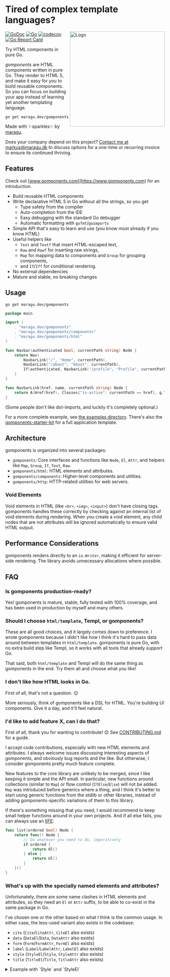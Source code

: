 # Tired of complex template languages?

<img src="logo.png" alt="Logo" width="300" align="right">

[![GoDoc](https://pkg.go.dev/badge/maragu.dev/gomponents)](https://pkg.go.dev/maragu.dev/gomponents)
[![Go](https://github.com/maragudk/gomponents/actions/workflows/ci.yml/badge.svg)](https://github.com/maragudk/gomponents/actions/workflows/ci.yml)
[![codecov](https://codecov.io/gh/maragudk/gomponents/branch/main/graph/badge.svg)](https://codecov.io/gh/maragudk/gomponents)
[![Go Report Card](https://goreportcard.com/badge/maragu.dev/gomponents)](https://goreportcard.com/report/maragu.dev/gomponents)

Try HTML components in pure Go.

_gomponents_ are HTML components written in pure Go.
They render to HTML 5, and make it easy for you to build reusable components.
So you can focus on building your app instead of learning yet another templating language.

```shell
go get maragu.dev/gomponents
```

Made with ✨sparkles✨ by [maragu](https://www.maragu.dev/).

Does your company depend on this project? [Contact me at markus@maragu.dk](mailto:markus@maragu.dk?Subject=Supporting%20your%20project) to discuss options for a one-time or recurring invoice to ensure its continued thriving.

## Features

Check out [www.gomponents.com](https://www.gomponents.com) for an introduction.

- Build reusable HTML components
- Write declarative HTML 5 in Go without all the strings, so you get
  - Type safety from the compiler
  - Auto-completion from the IDE
  - Easy debugging with the standard Go debugger
  - Automatic formatting with `gofmt`/`goimports`
- Simple API that's easy to learn and use (you know most already if you know HTML)
- Useful helpers like
  - `Text` and `Textf` that insert HTML-escaped text,
  - `Raw` and `Rawf` for inserting raw strings,
  - `Map` for mapping data to components and `Group` for grouping components,
  - and `If`/`Iff` for conditional rendering.
- No external dependencies
- Mature and stable, no breaking changes

## Usage

```shell
go get maragu.dev/gomponents
```

```go
package main

import (
	. "maragu.dev/gomponents"
	. "maragu.dev/gomponents/components"
	. "maragu.dev/gomponents/html"
)

func Navbar(authenticated bool, currentPath string) Node {
	return Nav(
		NavbarLink("/", "Home", currentPath),
		NavbarLink("/about", "About", currentPath),
		If(authenticated, NavbarLink("/profile", "Profile", currentPath)),
	)
}

func NavbarLink(href, name, currentPath string) Node {
	return A(Href(href), Classes{"is-active": currentPath == href}, g.Text(name))
}
```

(Some people don't like dot-imports, and luckily it's completely optional.)

For a more complete example, see [the examples directory](internal/examples/).
There's also the [gomponents-starter-kit](https://github.com/maragudk/gomponents-starter-kit) for a full application template.

## Architecture

gomponents is organized into several packages:

- `gomponents`: Core interfaces and functions like `Node`, `El`, `Attr`, and helpers like `Map`, `Group`, `If`, `Text`, `Raw`.
- `gomponents/html`: HTML elements and attributes.
- `gomponents/components`: Higher-level components and utilities.
- `gomponents/http`: HTTP-related utilities for web servers.

### Void Elements

Void elements in HTML (like `<br>`, `<img>`, `<input>`) don't have closing tags.
gomponents handles these correctly by checking against an internal list of void elements during rendering.
When you create a void element, any child nodes that are not attributes will be ignored automatically to ensure valid HTML output.

## Performance Considerations

gomponents renders directly to an `io.Writer`, making it efficient for server-side rendering.
The library avoids unnecessary allocations where possible.

## FAQ

### Is gomponents production-ready?

Yes! gomponents is mature, stable, fully tested with 100% coverage, and has been used in production by myself and many others.

### Should I choose `html/template`, Templ, or gomponents?

These are all good choices, and it largely comes down to preference.
I wrote gomponents because I didn't like how I think it's hard to pass data around between templates in `html/template`.
gomponents is pure Go, with no extra build step like Templ, so it works with all tools that already support Go.

That said, both `html/template` and Templ will do the same thing as gomponents in the end. Try them all and choose what you like!

### I don't like how HTML looks in Go.

First of all, that's not a question. 😉

More seriously, think of gomponents like a DSL for HTML. You're building UI components. Give it a day, and it'll feel natural.

### I'd like to add feature X, can I do that?

First of all, thank you for wanting to contribute! 😊 See [CONTRIBUTING.md](CONTRIBUTING.md) for a guide.

I accept code contributions, especially with new HTML elements and attributes.
I always welcome issues discussing interesting aspects of gomponents, and obviously bug reports and the like.
But otherwise, I consider gomponents pretty much feature complete.

New features to the core library are unlikely to be merged, since I like keeping it simple and the API small.
In particular, new functions around collections (similar to `Map`) or flow control (`IfElse`/`Else`) will not be added.
`Map` was introduced before generics where a thing, and I think it's better to start using generic functions
from the stdlib or other libraries, instead of adding gomponents-specific variations of them to this library.

If there's something missing that you need, I would recommend to keep small helper functions around in your own projects.
And if all else fails, you can always use an [IIFE](https://developer.mozilla.org/en-US/docs/Glossary/IIFE):

```go
func list(ordered bool) Node {
	return func() Node {
		// Do whatever you need to do, imperatively
		if ordered {
			return Ol()
		} else {
			return Ul()
		}
	}()
}
```

### What's up with the specially named elements and attributes?

Unfortunately, there are some name clashes in HTML elements and attributes, so they need an `El` or `Attr` suffix,
to be able to co-exist in the same package in Go.

I've chosen one or the other based on what I think is the common usage.
In either case, the less-used variant also exists in the codebase:

- `cite` (`Cite`/`CiteAttr`, `CiteEl` also exists)
- `data` (`DataEl`/`Data`, `DataAttr` also exists)
- `form` (`Form`/`FormAttr`, `FormEl` also exists)
- `label` (`Label`/`LabelAttr`, `LabelEl` also exists)
- `style` (`StyleEl`/`Style`, `StyleAttr` also exists)
- `title` (`TitleEl`/`Title`, `TitleAttr` also exists)

<details>
	<summary>Example with `Style` and `StyleEl`</summary>

```go
package html

import (
	. "maragu.dev/gomponents"
	. "maragu.dev/gomponents/components"
	. "maragu.dev/gomponents/html"
)

func MyPage() Node {
	return HTML5(HTML5Props{
    Title: "My Page",
    Head: []Node{
        StyleEl(g.Raw("body {background-color: #fff; }")),
    },
    Body: []Node{
        H1(Style("color: #000"), Text("My Page")),
    },
	})
}
```

</details>
